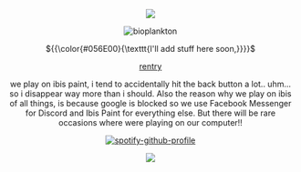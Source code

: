 <div align="center">

![](https://media.discordapp.net/attachments/1396002016215695401/1400704126203072549/inbound3820102442415161416.png?ex=688e439f&is=688cf21f&hm=8d06244fb0db57cc2a311e6ca9713264c1478b27f312b9e27f28eda63be03cfb&=&format=webp&quality=lossless&width=1350&height=554)

![bioplankton](https://komarev.com/ghpvc/?username=BernedettesKey&abbreviated=true&label=PageViews&color=056E00)

<p align="center"> ${{\color{#056E00}{\texttt{I'll add stuff here soon,}}}}$ </p>

[rentry](https://rentry.co/lostdogswonder)

we play on ibis paint, i tend to accidentally hit the back button a lot.. uhm... so i disappear way more than i should. Also the reason why we play on ibis of all things, is because google is blocked so we use Facebook Messenger for Discord and Ibis Paint for everything else. But there will be rare occasions where were playing on our computer!!

<div align="center">
  
  [![spotify-github-profile](https://spotify-github-profile.kittinanx.com/api/view?uid=31t6iahnmjtxuosnnwfe3dhwkcsa&cover_image=true&theme=default&show_offline=false&background_color=121212&interchange=false&bar_color=00ffff)](https://github.com/kittinan/spotify-github-profile) </div>

![](https://media.discordapp.net/attachments/1396002016215695401/1400704126593138708/inbound5842137382793969200.png?ex=688e439f&is=688cf21f&hm=1f98683adcbb5674e169d8c3ba8ecda917577aac6cc38b149e6dd1fd1aa86f9a&=&format=webp&quality=lossless&width=1350&height=554)
